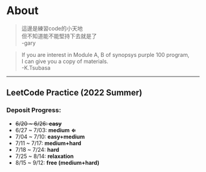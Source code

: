 # About  

>這邊是練習code的小天地  
>但不知道能不能堅持下去就是了  
 -gary  

>If you are interest in Module A, B of synopsys purple 100 program,  
>I can give you a copy of materials.  
-K.Tsubasa
 
---
## LeetCode Practice (2022 Summer)
### Deposit Progress:
* ~~6/20 ~ 6/26: **easy**~~
* 6/27 ~ 7/03: **medium** **&lArr;**
* 7/04 ~ 7/10: **easy+medium**
* 7/11 ~ 7/17: **medium+hard**
* 7/18 ~ 7/24: **hard**
* 7/25 ~ 8/14: **relaxation**
* 8/15 ~ 9/12: **free (medium+hard)**
